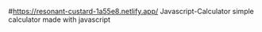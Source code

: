#https://resonant-custard-1a55e8.netlify.app/ Javascript-Calculator
simple calculator made with javascript


